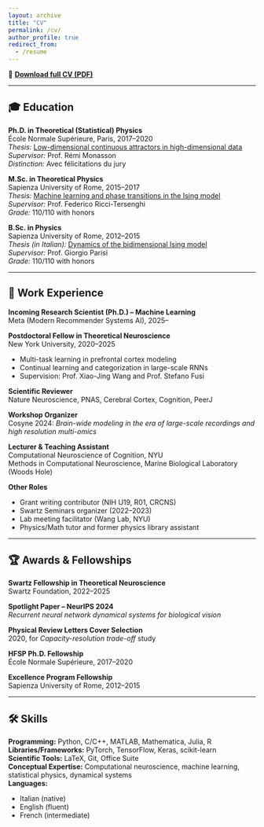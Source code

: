 ```yaml
---
layout: archive
title: "CV"
permalink: /cv/
author_profile: true
redirect_from:
  - /resume
---
```


📄 **[Download full CV (PDF)](/files/Aldo_Battista_CV.pdf)**

---

## 🎓 Education

**Ph.D. in Theoretical (Statistical) Physics**  
École Normale Supérieure, Paris, 2017–2020  
*Thesis:* [Low-dimensional continuous attractors in high-dimensional data](https://tel.archives-ouvertes.fr/tel-03203294)  
*Supervisor:* Prof. Rémi Monasson  
*Distinction:* Avec félicitations du jury  

**M.Sc. in Theoretical Physics**  
Sapienza University of Rome, 2015–2017  
*Thesis:* [Machine learning and phase transitions in the Ising model](https://www.dropbox.com/s/bo0c3oxup1ddugv/MCsThesis.pdf?dl=0)  
*Supervisor:* Prof. Federico Ricci-Tersenghi  
*Grade:* 110/110 with honors  

**B.Sc. in Physics**  
Sapienza University of Rome, 2012–2015  
*Thesis (in Italian):* [Dynamics of the bidimensional Ising model](https://www.dropbox.com/s/twstf0oqbafqzkt/BCsThesis.pdf?dl=0)  
*Supervisor:* Prof. Giorgio Parisi  
*Grade:* 110/110 with honors

---

## 💼 Work Experience

**Incoming Research Scientist (Ph.D.) – Machine Learning**  
Meta (Modern Recommender Systems AI), 2025–

**Postdoctoral Fellow in Theoretical Neuroscience**  
New York University, 2020–2025  
- Multi-task learning in prefrontal cortex modeling  
- Continual learning and categorization in large-scale RNNs  
- Supervision: Prof. Xiao-Jing Wang and Prof. Stefano Fusi  

**Scientific Reviewer**  
Nature Neuroscience, PNAS, Cerebral Cortex, Cognition, PeerJ

**Workshop Organizer**  
Cosyne 2024: *Brain-wide modeling in the era of large-scale recordings and high resolution multi-omics*

**Lecturer & Teaching Assistant**  
Computational Neuroscience of Cognition, NYU  
Methods in Computational Neuroscience, Marine Biological Laboratory (Woods Hole)

**Other Roles**  
- Grant writing contributor (NIH U19, R01, CRCNS)  
- Swartz Seminars organizer (2022–2023)  
- Lab meeting facilitator (Wang Lab, NYU)  
- Physics/Math tutor and former physics library assistant

---

## 🏆 Awards & Fellowships

**Swartz Fellowship in Theoretical Neuroscience**  
Swartz Foundation, 2022–2025  

**Spotlight Paper – NeurIPS 2024**  
*Recurrent neural network dynamical systems for biological vision*  

**Physical Review Letters Cover Selection**  
2020, for *Capacity-resolution trade-off* study  

**HFSP Ph.D. Fellowship**  
École Normale Supérieure, 2017–2020  

**Excellence Program Fellowship**  
Sapienza University of Rome, 2012–2015

---

## 🛠 Skills

**Programming:** Python, C/C++, MATLAB, Mathematica, Julia, R  
**Libraries/Frameworks:** PyTorch, TensorFlow, Keras, scikit-learn  
**Scientific Tools:** LaTeX, Git, Office Suite  
**Conceptual Expertise:** Computational neuroscience, machine learning, statistical physics, dynamical systems  
**Languages:**  
- Italian (native)  
- English (fluent)  
- French (intermediate)